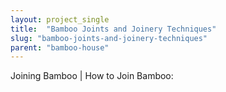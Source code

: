 ```yaml
---
layout: project_single
title:  "Bamboo Joints and Joinery Techniques"
slug: "bamboo-joints-and-joinery-techniques"
parent: "bamboo-house"
---
```

Joining Bamboo | How to Join Bamboo: